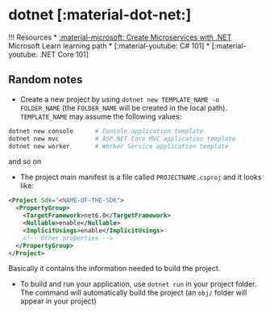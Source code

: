# dotnet [:material-dot-net:]

!!! Resources
    * [:material-microsoft: Create Microservices with .NET](https://docs.microsoft.com/en-us/learn/paths/create-microservices-with-dotnet/) Microsoft Learn learning path
    * [:material-youtube: C# 101]
    * [:material-youtube: .NET Core 101]
    
## Random notes

* Create a new project by using `dotnet new TEMPLATE_NAME -o FOLDER_NAME` (the `FOLDER_NAME` will be created in the local path). `TEMPLATE_NAME` may assume the following values:
```bash
dotnet new console      # Console application template
dotnet new mvc          # ASP.NET Core MVC application template
dotnet new worker       # Worker Service application template
```
and so on
* The project main manifest is a file called `PROJECTNAME.csproj` and it looks like:
```xml
<Project Sdk="<NAME-OF-THE-SDK">
  <PropertyGroup>
    <TargetFramework>net6.0</TargetFramework>
    <Nullable>enable</Nullable>
    <ImplicitUsings>enable</ImplicitUsings>
    <!-- Other properties -->
  </PropertyGroup>
</Project>
```
Basically it contains the information needed to build the project.
* To build and run your application, use `dotnet run` in your project folder. The command will automatically build the project (an `obj/` folder will appear in your project)